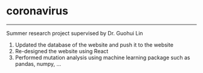 # coronavirus

------

Summer research project supervised by Dr. Guohui Lin

1. Updated the database of the website and push it to the website
2. Re-designed the website using React
3. Performed mutation analysis using machine learning package such as pandas, numpy, ...
